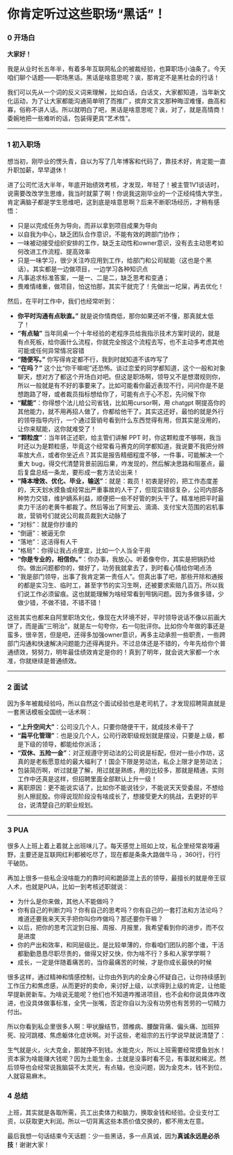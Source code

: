 # 你肯定听过这些职场“黑话”！

### 0 开场白

**大家好！**

我是从业时长五年半，有着多年互联网私企的被裁经验，也算职场小油条了。今天咱们聊个话题——职场黑话。黑话是啥意思呢？诶，那肯定不是黑社会的行话！

我们可以先从一个词的反义词来理解，比如白话，白话文，大家都知道，当年新文化运动，为了让大家都能沟通简单明了而推广，摈弃文言文那种晦涩难懂，曲高和寡，俗称不讲人话。所以就明白了吧，黑话是啥意思呢？诶，对了，就是高情商！委婉地把一些难听的话，包装得更具“艺术性”。

------

### 1 初入职场

想当初，刚毕业的愣头青，自以为写了几年博客和代码了，靠技术好，肯定能一直升职加薪，早早退休！

进了公司忙活大半年，年底开始绩效考核，才发现，年轻了！被主管1V1谈话时，说需要改改学生思维，我当时就蒙了啊！你说我这刚毕业的一个正经纯情大学生，肯定满脑子都是学生思维吧，这到底是啥意思啊？后来不断职场经历，才稍有感悟：

- 只是以完成任务为导向，而非以拿到项目成果为导向
- 以自我为中心，缺乏团队合作意识，不能有效的跨部门协作；
- 一味被动接受组织安排的工作，缺乏主动性和owner意识，没有去主动思考如何改进工作流程、提高效率
- 只是一味学习，很少关注咋应用到工作，给部门和公司赋能（这也是个黑话）。其实都是一边做项目，一边学习各种知识点
- 凡事追求标准答案，一是一、二是二，缺乏思考和变通；
- 畏难情绪重，做项目，怕这怕那，其实干就完了！先做出一坨屎，再去优化！

然后，在平时工作中，我们也经常听到：

- **你平时沟通有点耿直。”** 就是说你情商低，那你如果还听不懂，那真就太低了！
- **“有点轴”** 当年同桌一个十年经验的老程序员给我指示技术方案时说的，就是有点死板，给你画什么流程，你就完全按这个流程去写，也不主动多考虑其他可能或任何异常情况容错
- **“随便写。”** 你写得肯定都不行，我到时就知道不该咋写了
- **“在吗？”** 这个比“你干嘛呢”还恐怖。谈过恋爱的同学都知道，这个一般和对象聊天，想对方了都这个开场白对吧。但这是职场啊，领导又不是想潜规则你，所以一般就是有不好的事要来了。比如可能看你最近表现不行，问问你是不是想跑路了呀，或者裁员指标想给你了，可能有点于心不忍，先问候下你
- **“赋能”**：你得想个法儿给公司省钱，比如用cursor啊，用 chatgpt 啊提高你的其他能力，就不用再招人做了，你都给他干了。其实这还好，最怕的就是外行的领导指导内行，一个通过营销号看到什么东西觉得有用，但其实是没用的，让你来赋能，这你就难受了！
- **“颗粒度”**：当年转正述职，给主管们讲解 PPT 时，你这颗粒度不够啊，我当时还以为是颗粒感，毕竟这个经常看马赛克的同学都知道，我说要不我把分辨率放大点，或者你坐近点？其实是报告精细程度不够，一件事，可能解决一个重大 bug，得交代清楚背景前因后果，咋发现的，然后解决思路和阻塞点，最后复盘总结一条龙，要形成一套方法论出来！
- **“降本增效、优化、毕业，输送”**：就是：裁员！初衷是好的，把工作态度差的，天天划水摸鱼或经常出严重事故的人干了，但现实错综复杂，公司内部各种势力交错，维护嫡系利益，顺便把一些不好管的刺头干了。精准地把平时最卖力干活的老黄牛都裁了。然后等出了阿里云、滴滴、支付宝大范围的宕机事故，营销号们就说公司裁员裁到大动脉了
- “对标”：就是你抄谁的
- “倒逼”：被逼无奈
- “落地”：这活得有人干
- “格局”：你得让我占点便宜，比如一个人当全干用
- **“你是专业的，相信你。”**：你办事，我放心。听着像夸你，其实是把锅扔给你。做出问题都你的，做好了，功劳我就拿去了，到时看心情给你喝点汤
- “我是部门领导，出事了我肯定第一责任人”。但真出事了吧，那些开除和通报的都是实习生、临时工，甚至字节的实习生啊，还被要求索赔几百万。所以我们说工作必须留痕。这也就能理解为啥经常看到甩锅问题。因为多做多错，少做少错，不做不错，不错不错！

这些其实也都来自阿里职场文化，像现在大环境不好，平时领导说话不像以前画大饼了，而是画“三明治”，就是左一句夸你，右一句批评你。比如你今年做的事还是蛮多，很辛苦，但是吧，还得多加强owner意识，再多主动承担一些职责，一些跨部门沟通和快速解决问题能力还得再提升。不过总体还是不错的，今年先给你个普通绩效，努努力，明年最佳绩效肯定是你的！真到了明年，就会说大家都一个水准，你就继续是普通绩效。

------

### 2  面试

因为多年被裁经验吗，所以自然这个面试经验也是老司机了。才发现招聘简直就是一套黑话模板全国统一话术啊：

- **“上升空间大”**：公司没几个人，只要你随便干干，就成技术骨干了
- **“扁平化管理”**：也是没几个人，公司行政职级规划就是摆设，只要是上级，都是下级的领导，都能给你派活；
- **“双休、五险一金”**：对正规遵守劳动法的公司说是标配，但对一些小作坊，这真的是老板愿意给的最大福利了！国企下限是劳动法，私企上限才是劳动法；
- 包装简历啊，听过就是了解，用过就是熟练，用的比较多，那就是精通，实则工作中还真是这样，但招聘里面全部默认上升一级！
- 离职原因：更不能说实话了，比如你不能说钱少，不能说天天受委屈，不想给别人擦屁股。你得说现阶段没有啥成长了，想接受更大的挑战，去更好的平台，说清楚自己的职业规划。

------

### 3 PUA

很多人上班上着上着就上出班味儿了。每天感觉上班如上坟，私企里经常哀嚎遍野，主要还是互联网红利都被吃尽了，现在都是条条大路做牛马 ，360行，行行干破防。

再加上很多一些私企没啥能力的靠时间和跪舔混上去的领导，最擅长的就是帝王驭人术，也就是PUA，比如一到考核述职就说：

- 为什么是你来做，其他人不能做吗？
- 你有自己的判断力吗？你有自己的思考吗？你有自己的一套打法和方法论吗？难道还要我来天天手把你叫你咋做吗？那还要你干嘛？
- 以后，把你的思考沉淀到日报、周报、月报里，我希望看到你的进步，而不仅是进度
- 你的产出和效率，和同层级比，是比较单薄的，你看咱们团队的那个谁，干活都勤勤恳恳尽职尽责的，做得又好又快，你为啥不行？多和人家学学啊？
- 成长，一定是伴随着痛苦的，当你最痛苦的时候，才是你成长最快的时候

很多这样，通过精神和情感控制，让你由外到内的全身心怀疑自己，让你持续感到工作压力和焦虑感，从而更好的卖命，来讨好上级，以求得到上级的肯定，让他能早提新房新车。为啥说无能呢？他们也不知道咋推进项目，也不会和你说具体咋改进，也没具体做事标准，全凭一张嘴，否定你自以为没有功劳也有苦劳的一切精力付出。

所以你看到私企里很多人啊：甲状腺结节，颈椎病、腰酸背痛、偏头痛、加班猝死、投河跳楼、焦虑躯体化症状啊。对于这些，老祖宗的五行学说早就说清楚了：

生气就是火，火大克金，那就挣不到钱。水能克火，所以上班需要经常摸鱼划水！资本家为啥能赚大钱呢？因为土能生金，土就是没事时看不见，有事就和稀泥。然后领导也会经常说我脑袋不太灵光，有点轴，也没问题，因为金克木，钱不到位，人就容易麻木。

### 4 总结

上班，其实就是各取所需，员工出卖体力和脑力，换取金钱和经验。企业支付工资，以获取更大利润。所以一切背离这些本质价值交换的，都不用太在意。

最后我想一句话结束今天话题：少一些黑话，多一点真诚，因为**真诚永远是必杀技**！谢谢大家！